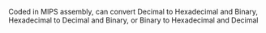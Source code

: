 Coded in MIPS assembly, can convert Decimal to Hexadecimal and Binary, Hexadecimal to Decimal and Binary, or Binary to Hexadecimal and Decimal
